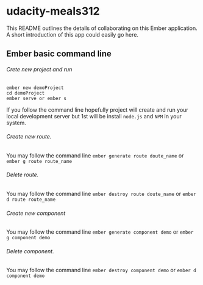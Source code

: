 # udacity-meals312

This README outlines the details of collaborating on this Ember application.
A short introduction of this app could easily go here.

## Ember basic command line
###### Crete new project and run
```
ember new demoProject
cd demoProject
ember serve or ember s
```
If you follow the command line hopefully project will create and run your local development server but 1st will be install `node.js` and `NPM` in your system.

###### Create new route.
You may follow the command line `ember generate route doute_name` or `ember g route route_name`

###### Delete route.
You may follow the command line `ember destroy route doute_name` or `ember d route route_name`

###### Create new component
You may follow the command line `ember generate component demo` or `ember g component demo`

###### Delete component.
You may follow the command line `ember destroy component demo` or `ember d component demo`
